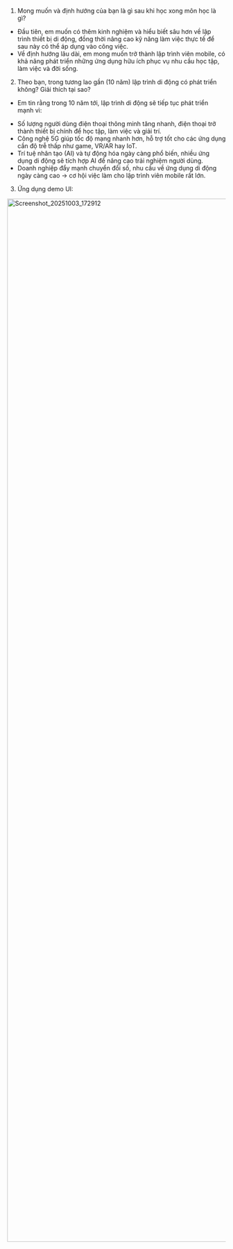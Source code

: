 1.  Mong muốn và định hướng của bạn là gì sau khi học xong môn học là gì?

- Đầu tiên, em muốn có thêm kinh nghiệm và hiểu biết sâu hơn về lập trình thiết bị di động, đồng thời nâng cao kỹ năng làm việc thực tế để sau này có thể áp dụng vào công việc.
- Về định hướng lâu dài, em mong muốn trở thành lập trình viên mobile, có khả năng phát triển những ứng dụng hữu ích phục vụ nhu cầu học tập, làm việc và đời sống.

2. Theo bạn, trong tương lao gần (10 năm) lập trình di động có phát triển không? Giải thích tại sao?

- Em tin rằng trong 10 năm tới, lập trình di động sẽ tiếp tục phát triển mạnh vì:

+ Số lượng người dùng điện thoại thông minh tăng nhanh, điện thoại trở thành thiết bị chính để học tập, làm việc và giải trí.
+ Công nghệ 5G giúp tốc độ mạng nhanh hơn, hỗ trợ tốt cho các ứng dụng cần độ trễ thấp như game, VR/AR hay IoT.
+ Trí tuệ nhân tạo (AI) và tự động hóa ngày càng phổ biến, nhiều ứng dụng di động sẽ tích hợp AI để nâng cao trải nghiệm người dùng.
+ Doanh nghiệp đẩy mạnh chuyển đổi số, nhu cầu về ứng dụng di động ngày càng cao → cơ hội việc làm cho lập trình viên mobile rất lớn.

3. Ứng dụng demo UI:
<img width="1080" height="2400" alt="Screenshot_20251003_172912" src="https://github.com/user-attachments/assets/ca2ff28b-cb24-4746-82ee-5f6d6f7b78d9" />
